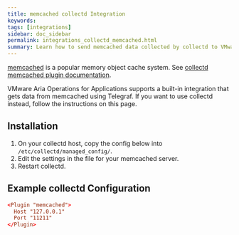 ```yaml
---
title: memcached collectd Integration
keywords:
tags: [integrations]
sidebar: doc_sidebar
permalink: integrations_collectd_memcached.html
summary: Learn how to send memcached data collected by collectd to VMware Aria Operations for Applications (formerly known as Tanzu Observability by Wavefront).
---
```


[memcached](https://memcached.org/) is a popular memory object cache system. See [collectd memcached plugin documentation](https://collectd.org/wiki/index.php/Plugin:memcached).

VMware Aria Operations for Applications supports a built-in integration that gets data from memcached using Telegraf. If you want to use collectd instead, follow the instructions on this page. 

## Installation

1. On your collectd host, copy the config below into `/etc/collectd/managed_config/`.
1. Edit the settings in the file for your memcached server.
1. Restart collectd.

## Example collectd Configuration

```conf
<Plugin "memcached">
  Host "127.0.0.1"
  Port "11211"
</Plugin>
```
